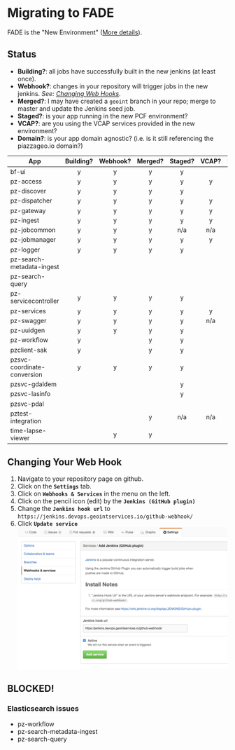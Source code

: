 # Migrating to FADE

FADE is the "New Environment" ([More details](devops.md)).

## Status

* **Building?**: all jobs have successfully built in the new jenkins (at least once).
* **Webhook?**: changes in your repository will trigger jobs in the new jenkins. *See: [Changing Web Hooks](#changing-your-web-hook).*
* **Merged?**: I may have created a `geoint` branch in your repo; merge to master and update the Jenkins seed job.
* **Staged?**: is your app running in the new PCF environment?
* **VCAP?**: are you using the VCAP services provided in the new environment?
* **Domain?**: is your app domain agnostic? (i.e. is it still referencing the piazzageo.io domain?)



| App                            | Building? | Webhook? | Merged? | Staged? | VCAP? | Domain? |
|--------------------------------|:---------:|:--------:|:-------:|:-------:|:-----:|:-------:|
| bf-ui                          | y         | y        | y       | y       |       |         |
| pz-access                      | y         | y        | y       | y       | y     |         |
| pz-discover                    | y         | y        | y       | y       |       |         |
| pz-dispatcher                  | y         | y        | y       | y       | y     |         |
| pz-gateway                     | y         | y        | y       | y       | y     |         |
| pz-ingest                      | y         | y        | y       | y       | y     |         |
| pz-jobcommon                   | y         | y        | y       | n/a     | n/a   |         |
| pz-jobmanager                  | y         | y        | y       | y       | y     |         |
| pz-logger                      | y         | y        | y       | y       |       | y       |
| pz-search-metadata-ingest      |           |          |         |         |       |         |
| pz-search-query                |           |          |         |         |       |         |
| pz-servicecontroller           | y         | y        | y       | y       |       |         |
| pz-services                    | y         | y        | y       | y       | y     | y       |
| pz-swagger                     | y         | y        | y       | y       | n/a   |         |
| pz-uuidgen                     | y         | y        | y       | y       |       | y       |
| pz-workflow                    | y         |          | y       | y       |       |         |
| pzclient-sak                   | y         |          | y       | y       |       |         |
| pzsvc-coordinate-conversion    | y         | y        | y       | y       |       |         |
| pzsvc-gdaldem                  |           |          |         | y       |       |         |
| pzsvc-lasinfo                  |           |          |         | y       |       |         |
| pzsvc-pdal                     |           |          |         |         |       |         |
| pztest-integration             |           |          | y       | n/a     | n/a   |         |
| time-lapse-viewer              |           | y        | y       |         |       |         |


## Changing Your Web Hook

1. Navigate to your repository page on github.
1. Click on the **`Settings`** tab.
1. Click on **`Webhooks & Services`** in the menu on the left.
1. Click on the pencil icon (edit) by the **`Jenkins (GitHub plugin)`**
1. Change the **`Jenkins hook url`** to `https://jenkins.devops.geointservices.io/github-webhook/`
1. Click **`Update service`**
![Jenkins Webhook](./img/jenkins-webhook.png)

## BLOCKED!

### Elasticsearch issues
* pz-workflow
* pz-search-metadata-ingest
* pz-search-query
